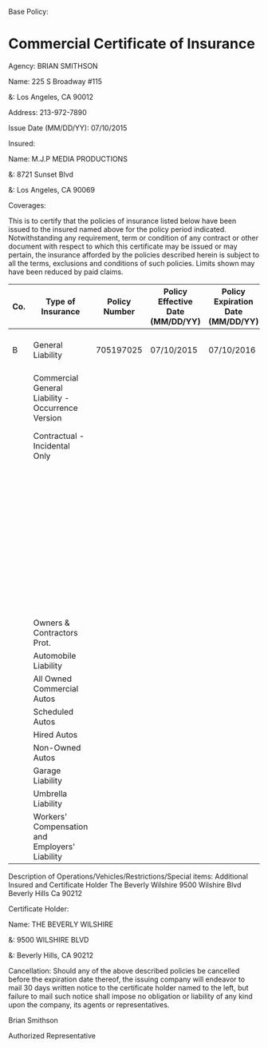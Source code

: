 Base Policy:
# Commercial Certificate of Insurance

Agency: BRIAN SMITHSON

Name: 225 S Broadway #115

&: Los Angeles, CA 90012

Address: 213-972-7890

Issue Date (MM/DD/YY): 07/10/2015

Insured:

Name: M.J.P MEDIA PRODUCTIONS

&: 8721 Sunset Blvd

&: Los Angeles, CA 90069

Coverages:

This is to certify that the policies of insurance listed below have been issued to the insured named above for the policy period indicated. Notwithstanding any requirement, term or condition of any contract or other document with respect to which this certificate may be issued or may pertain, the insurance afforded by the policies described herein is subject to all the terms, exclusions and conditions of such policies. Limits shown may have been reduced by paid claims.

|Co.|Type of Insurance|Policy Number|Policy Effective Date (MM/DD/YY)|Policy Expiration Date (MM/DD/YY)|Policy Limits|
|---|---|---|---|---|---|
|B|General Liability|705197025|07/10/2015|07/10/2016|General Aggregate - $2,000,000|
| |Commercial General Liability - Occurrence Version| | | |Products-Comp/OPS Aggregate - $1,000,000|
| |Contractual - Incidental Only| | | |Personal & Advertising Injury - $1,000,000|
| | | | | |Each Occurrence - $1,000,000|
| | | | | |Fire Damage (Any one fire) - $150,000|
| | | | | |Medical Expense (Any one person) - $10,000|
| |Owners & Contractors Prot.| | | | |
| |Automobile Liability| | | | |
| |All Owned Commercial Autos| | | | |
| |Scheduled Autos| | | | |
| |Hired Autos| | | | |
| |Non-Owned Autos| | | | |
| |Garage Liability| | | | |
| |Umbrella Liability| | | | |
| |Workers' Compensation and Employers' Liability| | | | |

Description of Operations/Vehicles/Restrictions/Special items: Additional Insured and Certificate Holder The Beverly Wilshire 9500 Wilshire Blvd Beverly Hills Ca 90212

Certificate Holder:

Name: THE BEVERLY WILSHIRE

&: 9500 WILSHIRE BLVD

&: Beverly Hills, CA 90212

Cancellation: Should any of the above described policies be cancelled before the expiration date thereof, the issuing company will endeavor to mail 30 days written notice to the certificate holder named to the left, but failure to mail such notice shall impose no obligation or liability of any kind upon the company, its agents or representatives.

Brian Smithson

Authorized Representative
